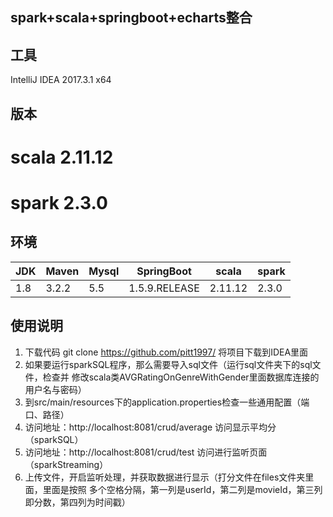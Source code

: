 ## spark+scala+springboot+echarts整合
## 工具 
IntelliJ IDEA 2017.3.1 x64

## 版本
# scala 2.11.12
# spark 2.3.0

## 环境			

| JDK |Maven | Mysql |SpringBoot | scala |spark|
|--|--|--|--|--|--|
|1.8 | 3.2.2 | 5.5 | 1.5.9.RELEASE | 2.11.12 |2.3.0| 



## 使用说明

1. 下载代码 git clone https://github.com/pitt1997/    将项目下载到IDEA里面
2. 如果要运行sparkSQL程序，那么需要导入sql文件（运行sql文件夹下的sql文件，检查并
修改scala类AVGRatingOnGenreWithGender里面数据库连接的用户名与密码）
3. 到src/main/resources下的application.properties检查一些通用配置（端口、路径）
4. 访问地址：http://localhost:8081/crud/average 访问显示平均分（sparkSQL）
5. 访问地址：http://localhost:8081/crud/test 访问进行监听页面（sparkStreaming）
6. 上传文件，开启监听处理，并获取数据进行显示（打分文件在files文件夹里面，里面是按照
多个空格分隔，第一列是userId，第二列是movieId，第三列即分数，第四列为时间戳）
